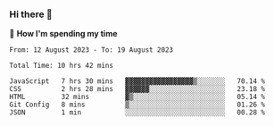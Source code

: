 ### Hi there 👋

🐛 **How I'm spending my time**
<!--START_SECTION:waka-->

```all_time
From: 12 August 2023 - To: 19 August 2023

Total Time: 10 hrs 42 mins

JavaScript   7 hrs 30 mins   ▓▓▓▓▓▓▓▓▓▓▓▓▓▓▓▓▓▒░░░░░░░   70.14 %
CSS          2 hrs 28 mins   ▓▓▓▓▓▓░░░░░░░░░░░░░░░░░░░   23.18 %
HTML         32 mins         ▓▒░░░░░░░░░░░░░░░░░░░░░░░   05.14 %
Git Config   8 mins          ▒░░░░░░░░░░░░░░░░░░░░░░░░   01.26 %
JSON         1 min           ░░░░░░░░░░░░░░░░░░░░░░░░░   00.28 %
```

<!--END_SECTION:waka-->

<!--
**cugel2/cugel2** is a ✨ _special_ ✨ repository because its `README.md` (this file) appears on your GitHub profile.

Here are some ideas to get you started:

- 🔭 I’m currently working on ...
- 🌱 I’m currently learning ...
- 👯 I’m looking to collaborate on ...
- 🤔 I’m looking for help with ...
- 💬 Ask me about ...
- 📫 How to reach me: ...
- 😄 Pronouns: ...
- ⚡ Fun fact: ...
-->

